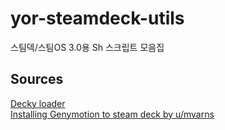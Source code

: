 # yor-steamdeck-utils
스팀덱/스팀OS 3.0용 Sh 스크립트 모음집


Sources
--
[Decky loader](https://github.com/SteamDeckHomebrew/decky-loader)   
[Installing Genymotion to steam deck by u/mvarns](https://www.reddit.com/r/SteamDeck/comments/yjwkka/i_got_an_android_emulator_working_on_steamos/)
